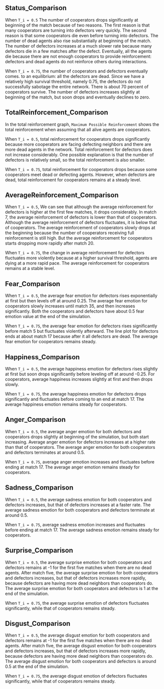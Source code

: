 ## Status_Comparison 

When `T_i = 0.5` The number of cooperators drops significantly at beginning of the match because of two reasons. The first reason is that many cooperators are turning into defectors very quickly. The second reason is that some cooperators die even before turning into defectors. The number of dead agents also rise substantially at beginning of the match. The number of defectors increases at a much slower rate because many defectors die in a few matches after the defect. Eventually, all the agents die because there are not enough cooperators to provide reinforcement: defectors and dead agents do not reinforce others during interactions. 

When `T_i = 0.75`, the number of cooperators and defectors eventually comes. to an equilibrium: all the defectors are dead.  Since we have a relatively high survival threshold, namely 0.75, the defectors do not successfully sabotage the entire network. There is about 70 percent of cooperators survive. The number of defectors increases slightly at beginning of the match, but soon drops and eventually declines to zero. 

## TotalReinforcement_Comparison 

In the total reinforcement graph, `Maximum Possible Reinforcement` shows the total reinforcement when assuming that all alive agents are cooperators. 

When `T_i = 0.5`, total reinforcement for cooperators drops significantly because more cooperators are facing defecting neighbors and there are more dead agents in the network. Total reinforcement for defectors does not increase considerably. One possible explanation is that the number of defectors is relatively small, so the total reinforcement is also smaller. 

When `T_i = 0.75`, total reinforcement for cooperators drops because some cooperators meet dead or defecting agents. However, when defectors are dead,  total reinforcement for cooperators remains at a steady level. 

## AverageReinforcement_Comparison

When `T_i = 0.5`, We can see that although the average reinforcement for defectors is higher at the first few matches, it drops considerably. In match 7, the average reinforcement of defectors is lower than that of cooperators. Although the average reinforcement of defectors fluctuates, it is below that of cooperators. The average reinforcement of cooperators slowly drops at the beginning because the number of cooperators receiving full reinforcement is still high. But the average reinforcement for cooperators starts dropping more rapidly after match 20. 

When `T_i = 0.75`, the change in average reinforcement for defectors fluctuates more violently because at a higher survival threshold, agents are dying at a more rapid pace. The average reinforcement for cooperators remains at a stable level. 

## Fear_Comparison 

When `T_i = 0.5`, the average fear emotion for defectors rises exponentially at first but then levels off at around 0.25. The average fear emotion for cooperators slowly increases until match 35, and then increases significantly.  Both the cooperators and defectors have about 0.5 fear emotion value at the end of the simulation. 

When `T_i = 0.75`, the average fear emotion for defectors rises significantly before match 5 but fluctuates violently afterward. The line plot for defectors ends at about match 17 because after it all defectors are dead. The average fear emotion for cooperators remains steady. 

## Happiness_Comparison 

When `T_i = 0.5`, the average happiness emotion for defectors rises slightly at first but soon drops significantly before leveling off at around -0.25. For cooperators, average happiness increases slightly at first and then drops slowly.  

When `T_i = 0.75`, the average happiness emotion for defectors drops significantly and fluctuates before coming to an end at match 17. The average happiness emotion remains steady for cooperators. 

## Anger_Comparison 

When `T_i = 0.5`, the average anger emotion for both defectors and cooperators drops slightly at beginning of the simulation, but both start increasing. Average anger emotion for defectors increases at a higher rate than that of cooperators. The average anger emotion for both cooperators and defectors terminates at around 0.5. 

When `T_i = 0.75`, average anger emotion increases and fluctuates before ending at match 17.  The average anger emotion remains steady for cooperators. 

## Sadness_Comparison 

When `T_i = 0.5`, the average sadness emotion for both cooperators and defectors increases, but that of defectors increases at a faster rate. The average sadness emotion for both cooperators and defectors terminate at around 0.5. 

When `T_i = 0.75`, average sadness emotion increases and fluctuates before ending at match 17.  The average sadness emotion remains steady for cooperators. 

## Surprise_Comparison

When `T_i = 0.5`, the average surprise emotion for both cooperators and defectors remains at -1 for the first five matches when there are no dead agents. After match five, the average surprise emotion for both cooperators and defectors increases, but that of defectors increases more rapidly, because defectors are having more dead neighbors than cooperators do. The average surprise emotion for both cooperators and defectors is 1 at the end of the simulation. 

When `T_i = 0.75`, the average surprise emotion of defectors fluctuates significantly, while that of cooperators remains steady. 

## Disgust_Comparison

When `T_i = 0.5`, the average disgust emotion for both cooperators and defectors remains at -1 for the first five matches when there are no dead agents. After match five, the average disgust emotion for both cooperators and defectors increases, but that of defectors increases more rapidly, because defectors are having more dead neighbors than cooperators do. The average disgust emotion for both cooperators and defectors is around 0.5 at the end of the simulation. 

When `T_i = 0.75`, the average disgust emotion of defectors fluctuates significantly, while that of cooperators remains steady. 

